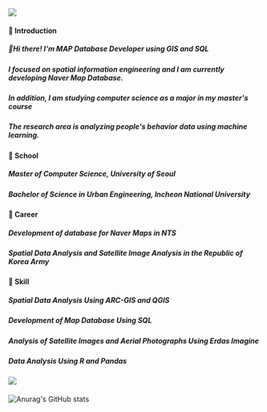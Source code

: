 <img src="https://photos.fife.usercontent.google.com/pw/ADCreHfmarFd88UrSh7jIFD6yKwGL9focWDqrvIFbyWkA8CzLONaQ_ympAmCkRb27vhqq6n1dpJ6W0-JhC29f0F1K-JpMjRsZw=w1284-h402-s-no-gm?authuser=1">

#### 🌱 Introduction
##### 👋Hi there! I'm MAP Database Developer using GIS and SQL
##### I focused on spatial information engineering and I am currently developing Naver Map Database.
##### In addition, I am studying computer science as a major in my master's course
##### The research area is analyzing people's behavior data using machine learning.

#### 🌱 School
##### Master of Computer Science, University of Seoul
##### Bachelor of Science in Urban Engineering, Incheon National University

#### 🌱 Career
##### Development of database for Naver Maps in NTS
##### Spatial Data Analysis and Satellite Image Analysis in the Republic of Korea Army

#### 🌱 Skill
##### Spatial Data Analysis Using ARC-GIS and QGIS
##### Development of Map Database Using SQL
##### Analysis of Satellite Images and Aerial Photographs Using Erdas Imagine
##### Data Analysis Using R and Pandas

<img src="https://lh3.googleusercontent.com/pw/ADCreHdFmZ3At2Rpa3eRkYxOeHakU3j4z7nXpVURvCsLFN7QbbhaaRmrCifFYn7nACNiaV8o5vcqB4ONPm3qKGdff_kV9Sbu_Hu9QoL0LZk53Ai-DEYTPvBOFWwbeZfWYgTLSkvRtx5i0EiWfZclc8FQj6TJstGzU4RqfKwm30LFBiakxyyOIqNB-IwpGT_hZYxs-Ut6zsBSBpftrevDIcqY7lPG2AorqgxKmvmCnFGYJEqvw4Ig8eLZcdV6vR36M-51a4XL0v0x5uiykOSoGdggvXpvbsQ_PXZ4ZxyWc8-eDeT8znHXaTZaXXPg7Q9QwOYhZ9T4WbA-CzHWfqFyGTPx25sEzxj7yEXp3-A_TN3xzh5Nva3MVX7hviSPfn1OZPd07BXnz2eoS1qYAVZfMAKTFoVnH4tXtqUz_73N84n8XGeYiSmsZwYgh2Dyj54MFhpAb0gGco3eyxFvra13iA-_j21I7WvQPZa48VR6bqml5MkpEbmbP2X4vNh-tgMnGzCLDwwKLsGEWjxEVVPk0mcWWPxVaf3PhwX4wWf8KlgrJO3T5caPR0UPIigcmNg3ZOwLhsHF_0GfwccBM8q4-mmYMSHgw47wQrVsnK6UdJjX77ROvsoOo7AXjmBjaBuOflD1kmBawUNJtEoB133ay1SWlqX7cpnZhKpSG1HaqgQ524EpvC-focB-yrvPItyfgl-zdjEuGxv9wloA8ate8teT-jtq7oRa9mZLu46qbbmMssuG8dP0HKVQAZ3lxdybihYdN_qZbbYOzr4QE77YrNsiwU7KksO8Hfrc7kMe_9jzEOGddQIXIK0u_Cq7h2bz8--dIfk5mj8BJ4kJZaiXigEamkaUcPBRqzHLqWhv9CAoy5JZx4WZYIQzyIbHLUjACeE3q6RqlrkRPocoBrZsE_Xolde5vhX5rDESyY_Q3O-h6TUoA6Of7gpoUyY_B7yS1uGmIRiYbHdOYqe7iC47VyphmLeCYAZheubMxN37LXh6ehZZ2f-wsfjAYdZmwIolRpYn0LTb0sAQFGxMM8sTXERo_L426Nc0Xc-Zo-qv5WS8FsW5cKdPx6Kc5lbHRbLvLpxYonzVVVUu3A=w1365-h651-s-no-gm?authuser=1)">

####

![Anurag's GitHub stats](https://github-readme-stats.vercel.app/api?username=MAP-potato&show_icons=true&theme=radical)


<!--
**MAP-potato/MAP-potato** is a ✨ _special_ ✨ repository because its `README.md` (this file) appears on your GitHub profile.

Here are some ideas to get you started:

- 🔭 I’m currently working on ...
- 🌱 I’m currently learning ...
- 👯 I’m looking to collaborate on ...
- 🤔 I’m looking for help with ...
- 💬 Ask me about ...
- 📫 How to reach me: ...
- 😄 Pronouns: ...
- ⚡ Fun fact: ...
-->
